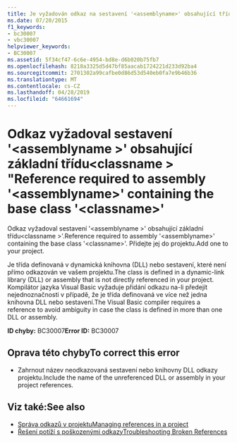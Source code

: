 ```yaml
---
title: Je vyžadován odkaz na sestavení '<assemblyname>' obsahující třídu Base '<classname>'.
ms.date: 07/20/2015
f1_keywords:
- bc30007
- vbc30007
helpviewer_keywords:
- BC30007
ms.assetid: 5f34cf47-6c6e-4954-bd8e-d6b020b75fb7
ms.openlocfilehash: 8218a3325d5d47bf85aacab1724221d233d92ba4
ms.sourcegitcommit: 2701302a99cafbe0d86d53d540eb0fa7e9b46b36
ms.translationtype: MT
ms.contentlocale: cs-CZ
ms.lasthandoff: 04/28/2019
ms.locfileid: "64661694"
---
```

# <a name="reference-required-to-assembly-assemblyname-containing-the-base-class-classname"></a><span data-ttu-id="db2f8-102">Odkaz vyžadoval sestavení '\<assemblyname >' obsahující základní třídu\<classname > "</span><span class="sxs-lookup"><span data-stu-id="db2f8-102">Reference required to assembly '\<assemblyname>' containing the base class '\<classname>'</span></span>
<span data-ttu-id="db2f8-103">Odkaz vyžadoval sestavení '\<assemblyname >' obsahující základní třídu\<classname >'.</span><span class="sxs-lookup"><span data-stu-id="db2f8-103">Reference required to assembly '\<assemblyname>' containing the base class '\<classname>'.</span></span> <span data-ttu-id="db2f8-104">Přidejte jej do projektu.</span><span class="sxs-lookup"><span data-stu-id="db2f8-104">Add one to your project.</span></span>  
  
 <span data-ttu-id="db2f8-105">Je třída definovaná v dynamická knihovna (DLL) nebo sestavení, které není přímo odkazován ve vašem projektu.</span><span class="sxs-lookup"><span data-stu-id="db2f8-105">The class is defined in a dynamic-link library (DLL) or assembly that is not directly referenced in your project.</span></span> <span data-ttu-id="db2f8-106">Kompilátor jazyka Visual Basic vyžaduje přidání odkazu na-li předejít nejednoznačnosti v případě, že je třída definovaná ve více než jedna knihovna DLL nebo sestavení.</span><span class="sxs-lookup"><span data-stu-id="db2f8-106">The Visual Basic compiler requires a reference to avoid ambiguity in case the class is defined in more than one DLL or assembly.</span></span>  
  
 <span data-ttu-id="db2f8-107">**ID chyby:** BC30007</span><span class="sxs-lookup"><span data-stu-id="db2f8-107">**Error ID:** BC30007</span></span>  
  
## <a name="to-correct-this-error"></a><span data-ttu-id="db2f8-108">Oprava této chyby</span><span class="sxs-lookup"><span data-stu-id="db2f8-108">To correct this error</span></span>  
  
- <span data-ttu-id="db2f8-109">Zahrnout název neodkazovaná sestavení nebo knihovny DLL odkazy projektu.</span><span class="sxs-lookup"><span data-stu-id="db2f8-109">Include the name of the unreferenced DLL or assembly in your project references.</span></span>  
  
## <a name="see-also"></a><span data-ttu-id="db2f8-110">Viz také:</span><span class="sxs-lookup"><span data-stu-id="db2f8-110">See also</span></span>

- [<span data-ttu-id="db2f8-111">Správa odkazů v projektu</span><span class="sxs-lookup"><span data-stu-id="db2f8-111">Managing references in a project</span></span>](/visualstudio/ide/managing-references-in-a-project)
- [<span data-ttu-id="db2f8-112">Řešení potíží s poškozenými odkazy</span><span class="sxs-lookup"><span data-stu-id="db2f8-112">Troubleshooting Broken References</span></span>](/visualstudio/ide/troubleshooting-broken-references)
